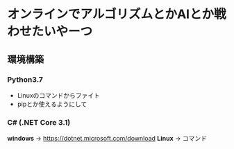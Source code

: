 # オンラインでアルゴリズムとかAIとか戦わせたいやーつ

## 環境構築
### Python3.7
- Linuxのコマンドからファイト
- pipとか使えるようにして

### C# (.NET Core 3.1)
**windows** → https://dotnet.microsoft.com/download
**Linux**   → コマンド 